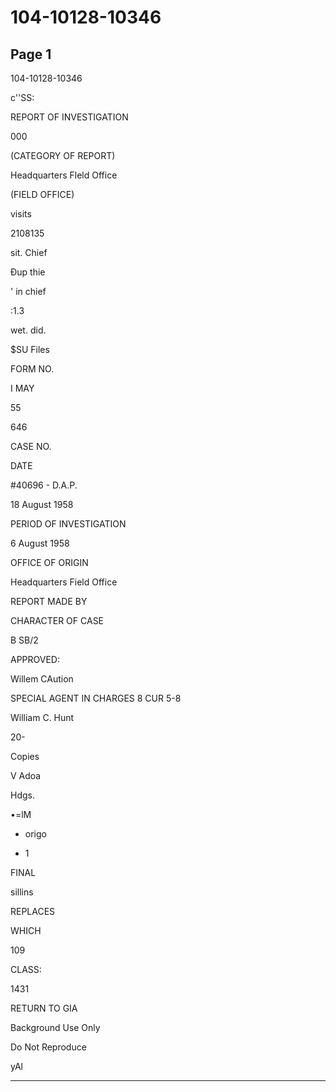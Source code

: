 # 104-10128-10346

## Page 1

104-10128-10346

c''SS:

REPORT OF INVESTIGATION

000

(CATEGORY OF REPORT)

Headquarters Fleld Office

(FIELD OFFICE)

visits

2108135

sit. Chief

Đup thie

' in chief

:1.3

wet. did.

$SU Files

FORM NO.

I MAY

55

646

CASE NO.

DATE

#40696 - D.A.P.

18 August 1958

PERIOD OF INVESTIGATION

6 August 1958

OFFICE OF ORIGIN

Headquarters Field Office

REPORT MADE BY

CHARACTER OF CASE

B SB/2

APPROVED:

Willem CAution

SPECIAL AGENT IN CHARGES 8 CUR 5-8

William C. Hunt

20-

Copies

V Adoa

Hdgs.

•=lM

- origo

- 1

FINAL

sillins

REPLACES

WHICH

109

CLASS:

1431

RETURN TO GIA

Background Use Only

Do Not Reproduce

yAl

---

